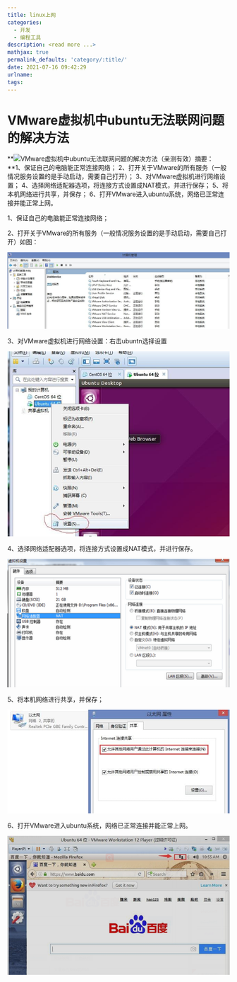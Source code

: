 ```yaml
---
title: linux上网
categories:
  - 开发
  - 编程工具
description: <read more ...>
mathjax: true
permalink_defaults: 'category/:title/'
date: 2021-07-16 09:42:29
urlname:
tags:
---
```


# VMware虚拟机中ubuntu无法联网问题的解决方法

**![VMware虚拟机中ubuntu无法联网问题的解决方法（亲测有效）](linux%E4%B8%8A%E7%BD%91/1626399675-868dcff53804025e9277b6cc55415977.ico)摘要：**1、保证自己的电脑能正常连接网络； 2、打开关于VMware的所有服务（一般情况服务设置的是手动启动，需要自己打开）； 3、对VMware虚拟机进行网络设置； 4、选择网络适配器选项，将连接方式设置成NAT模式，并进行保存； 5、将本机网络进行共享，并保存； 6、打开VMware进入ubuntu系统，网络已正常连接并能正常上网。

1、保证自己的电脑能正常连接网络；

2、打开关于VMware的所有服务（一般情况服务设置的是手动启动，需要自己打开）如图：

![VMware虚拟机中ubuntu无法联网问题的解决方法](linux%E4%B8%8A%E7%BD%91/1626399675-5af31301aca1f1ef45fe9c6f32ec4ffe.jpg "VMware虚拟机中ubuntu无法联网问题的解决方法")

  

3、对VMware虚拟机进行网络设置：右击ubuntn选择设置

![VMware虚拟机中ubuntu无法联网问题的解决方法](linux%E4%B8%8A%E7%BD%91/1626399675-9bae5880e953c14d17be343db1d05fdb.jpg "VMware虚拟机中ubuntu无法联网问题的解决方法")

4、选择网络适配器选项，将连接方式设置成NAT模式，并进行保存。

  

![VMware虚拟机中ubuntu无法联网问题的解决方法](linux%E4%B8%8A%E7%BD%91/1626399675-3d0a2d074349e1bd016f8d79b0acb844.jpg "VMware虚拟机中ubuntu无法联网问题的解决方法")

  

5、将本机网络进行共享，并保存；

![VMware虚拟机中ubuntu无法联网问题的解决方法](linux%E4%B8%8A%E7%BD%91/1626399675-9ebfefb920b573330a606776642c22e2.jpg "VMware虚拟机中ubuntu无法联网问题的解决方法")

6、打开VMware进入ubuntu系统，网络已正常连接并能正常上网。

![](linux%E4%B8%8A%E7%BD%91/Snipaste_2021-07-16_09-44-57.png)

